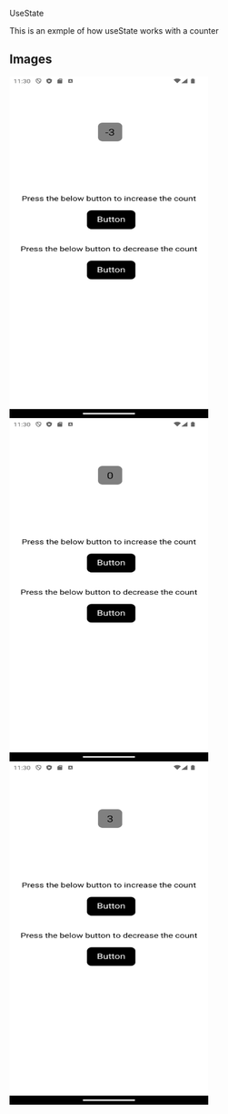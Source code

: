 UseState 

This is an exmple of how useState works with a counter



## Images

<img src="https://github.com/SidhardhJoe/LearnUseState/blob/master/Images/Screenshot_1717653607.png" width="350" height="600" /> 
<img src="https://github.com/SidhardhJoe/LearnUseState/blob/master/Images/Screenshot_1717653613.png" width="350" height="600" /> 
<img src="https://github.com/SidhardhJoe/LearnUseState/blob/master/Images/Screenshot_1717653615.png" width="350" height="600" /> 






